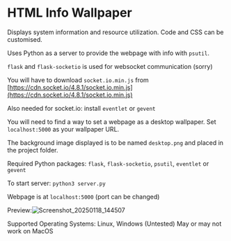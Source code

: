 # HTML Info Wallpaper

Displays system information and resource utilization. Code and CSS can be customised.

Uses Python as a server to provide the webpage with info with `psutil`.

`flask` and `flask-socketio` is used for websocket communication (sorry)

You will have to download `socket.io.min.js` from [https://cdn.socket.io/4.8.1/socket.io.min.js](https://cdn.socket.io/4.8.1/socket.io.min.js)

Also needed for socket.io: install `eventlet` or `gevent`

You will need to find a way to set a webpage as a desktop wallpaper. Set `localhost:5000` as your wallpaper URL.

The background image displayed is to be named `desktop.png` and placed in the project folder.

Required Python packages: `flask`, `flask-socketio`, `psutil`, `eventlet` or `gevent`

To start server: `python3 server.py`

Webpage is at `localhost:5000` (port can be changed)

Preview:![Screenshot_20250118_144507](https://github.com/user-attachments/assets/31202baa-2d76-4c06-bbbb-85cc63529abc)

Supported Operating Systems: Linux, Windows (Untested)
May or may not work on MacOS
